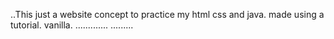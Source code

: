 ..This just a website concept to practice my html css and java. made using a tutorial. vanilla.
.............
.........
